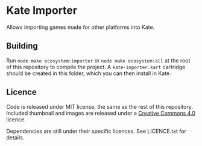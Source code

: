# Kate Importer

Allows importing games made for other platforms into Kate.

## Building

Run `node make ecosystem:importer` or `node make ecosystem:all` at the root of this repository to compile the project. A `kate-importer.kart` cartridge should be created in this folder, which you can then install in Kate.

## Licence

Code is released under MIT license, the same as the rest of this repository. Included thumbnail and images are released under a [Creative Commons 4.0](https://creativecommons.org/licenses/by/4.0/) licence.

Dependencies are still under their specific licences. See LICENCE.txt for details.
